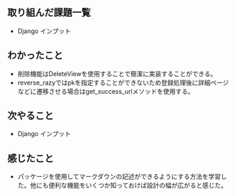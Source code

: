 ## 取り組んだ課題一覧 
- Django インプット 
## わかったこと
- 削除機能はDeleteViewを使用することで簡潔に実装することができる。
- reverse_razyではpkを指定することができないため登録処理後に詳細ページなどに遷移させる場合はget_success_urlメソッドを使用する。
## 次やること  
- Django インプット 
## 感じたこと 
- パッケージを使用してマークダウンの記述ができるようにする方法を学習した。他にも便利な機能をいくつか知っておけば設計の幅が広がると感じた。